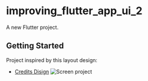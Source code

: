 # improving_flutter_app_ui_2

A new Flutter project.

## Getting Started

Project inspired by this layout design:

- [Credits Disign](https://www.uplabs.com/posts/book-reading-app-design)
![Screen project]()

